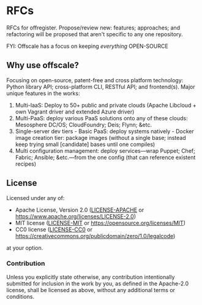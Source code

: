 RFCs
====

RFCs for offregister. Propose/review new: features; approaches; and refactoring will be proposed that aren't specific to any one repository.

FYI: Offscale has a focus on keeping *everything* OPEN-SOURCE


## Why use offscale?
Focusing on open-source, patent-free and cross platform technology: Python library API; cross-platform CLI, RESTful API; and frontend(s). Major unique features in the works:

  1. Multi-IaaS: Deploy to 50+ public and private clouds (Apache Libcloud + own Vagrant driver and extended Azure driver)
  2. Multi-PaaS: deploy various PaaS solutions onto any of these clouds: Mesosphere DC/OS; CloudFoundry; Deis; Flynn; &etc.
  3. Single-server dev tiers
    - Basic PaaS: deploy systems natively
    - Docker image creation tier: package images (without a single base; instead keep trying small [candidate] bases until one compiles)
  4. Multi configuration management: deploy services—wrap Puppet; Chef; Fabric; Ansible; &etc.—from the one config (that can reference existent recipes)

## License

Licensed under any of:

- Apache License, Version 2.0 ([LICENSE-APACHE](LICENSE-APACHE) or <https://www.apache.org/licenses/LICENSE-2.0>)
- MIT license ([LICENSE-MIT](LICENSE-MIT) or <https://opensource.org/licenses/MIT>)
- CC0 license ([LICENSE-CC0](LICENSE-CC0) or <https://creativecommons.org/publicdomain/zero/1.0/legalcode>)

at your option.

### Contribution

Unless you explicitly state otherwise, any contribution intentionally submitted
for inclusion in the work by you, as defined in the Apache-2.0 license, shall be
licensed as above, without any additional terms or conditions.

